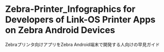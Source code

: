# Zebra-Printer_Infographics for Developers of Link-OS Printer Apps on Zebra Android Devices
 Zebraプリンタ向けアプリをZebra Android端末で開発する人向けの早見ガイド
